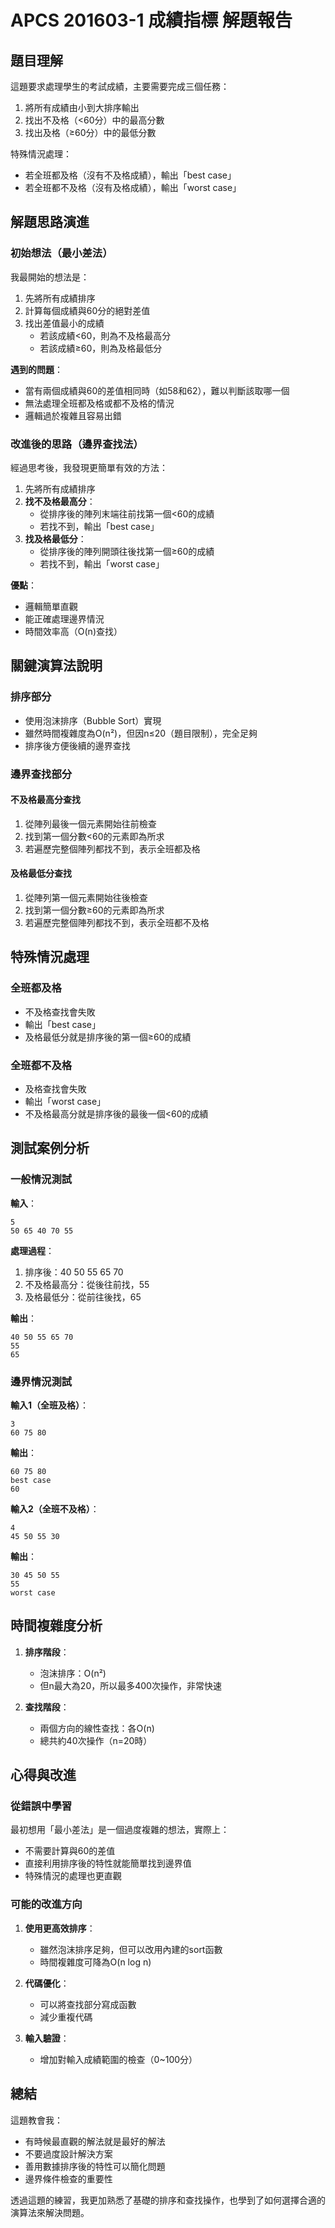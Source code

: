 # APCS 201603-1 成績指標 解題報告

## 題目理解
這題要求處理學生的考試成績，主要需要完成三個任務：
1. 將所有成績由小到大排序輸出
2. 找出不及格（<60分）中的最高分數
3. 找出及格（≥60分）中的最低分數

特殊情況處理：
- 若全班都及格（沒有不及格成績），輸出「best case」
- 若全班都不及格（沒有及格成績），輸出「worst case」

## 解題思路演進

### 初始想法（最小差法）
我最開始的想法是：
1. 先將所有成績排序
2. 計算每個成績與60分的絕對差值
3. 找出差值最小的成績
   - 若該成績<60，則為不及格最高分
   - 若該成績≥60，則為及格最低分

**遇到的問題**：
- 當有兩個成績與60的差值相同時（如58和62），難以判斷該取哪一個
- 無法處理全班都及格或都不及格的情況
- 邏輯過於複雜且容易出錯

### 改進後的思路（邊界查找法）
經過思考後，我發現更簡單有效的方法：
1. 先將所有成績排序
2. **找不及格最高分**：
   - 從排序後的陣列末端往前找第一個<60的成績
   - 若找不到，輸出「best case」
3. **找及格最低分**：
   - 從排序後的陣列開頭往後找第一個≥60的成績
   - 若找不到，輸出「worst case」

**優點**：
- 邏輯簡單直觀
- 能正確處理邊界情況
- 時間效率高（O(n)查找）

## 關鍵演算法說明

### 排序部分
- 使用泡沫排序（Bubble Sort）實現
- 雖然時間複雜度為O(n²)，但因n≤20（題目限制），完全足夠
- 排序後方便後續的邊界查找

### 邊界查找部分
#### 不及格最高分查找
1. 從陣列最後一個元素開始往前檢查
2. 找到第一個分數<60的元素即為所求
3. 若遍歷完整個陣列都找不到，表示全班都及格

#### 及格最低分查找
1. 從陣列第一個元素開始往後檢查
2. 找到第一個分數≥60的元素即為所求
3. 若遍歷完整個陣列都找不到，表示全班都不及格

## 特殊情況處理

### 全班都及格
- 不及格查找會失敗
- 輸出「best case」
- 及格最低分就是排序後的第一個≥60的成績

### 全班都不及格
- 及格查找會失敗
- 輸出「worst case」
- 不及格最高分就是排序後的最後一個<60的成績

## 測試案例分析

### 一般情況測試
**輸入**：
```
5
50 65 40 70 55
```
**處理過程**：
1. 排序後：40 50 55 65 70
2. 不及格最高分：從後往前找，55
3. 及格最低分：從前往後找，65

**輸出**：
```
40 50 55 65 70
55
65
```

### 邊界情況測試
**輸入1（全班及格）**：
```
3
60 75 80
```
**輸出**：
```
60 75 80
best case
60
```

**輸入2（全班不及格）**：
```
4
45 50 55 30
```
**輸出**：
```
30 45 50 55
55
worst case
```

## 時間複雜度分析

1. **排序階段**：
   - 泡沫排序：O(n²)
   - 但n最大為20，所以最多400次操作，非常快速

2. **查找階段**：
   - 兩個方向的線性查找：各O(n)
   - 總共約40次操作（n=20時）


## 心得與改進

### 從錯誤中學習
最初想用「最小差法」是一個過度複雜的想法，實際上：
- 不需要計算與60的差值
- 直接利用排序後的特性就能簡單找到邊界值
- 特殊情況的處理也更直觀

### 可能的改進方向
1. **使用更高效排序**：
   - 雖然泡沫排序足夠，但可以改用內建的sort函數
   - 時間複雜度可降為O(n log n)

2. **代碼優化**：
   - 可以將查找部分寫成函數
   - 減少重複代碼

3. **輸入驗證**：
   - 增加對輸入成績範圍的檢查（0~100分）

## 總結
這題教會我：
- 有時候最直觀的解法就是最好的解法
- 不要過度設計解決方案
- 善用數據排序後的特性可以簡化問題
- 邊界條件檢查的重要性

透過這題的練習，我更加熟悉了基礎的排序和查找操作，也學到了如何選擇合適的演算法來解決問題。